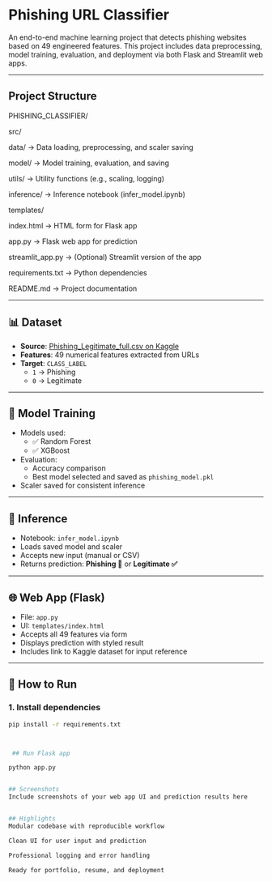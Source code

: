 #  Phishing URL Classifier

An end-to-end machine learning project that detects phishing websites based on 49 engineered features. This project includes data preprocessing, model training, evaluation, and deployment via both Flask and Streamlit web apps.

---

## Project Structure

PHISHING_CLASSIFIER/

src/

data/ → Data loading, preprocessing, and scaler saving

model/ → Model training, evaluation, and saving

utils/ → Utility functions (e.g., scaling, logging)

inference/ → Inference notebook (infer_model.ipynb)

templates/

index.html → HTML form for Flask app

app.py → Flask web app for prediction

streamlit_app.py → (Optional) Streamlit version of the app

requirements.txt → Python dependencies

README.md → Project documentation



---

## 📊 Dataset

- **Source**: [Phishing_Legitimate_full.csv on Kaggle](https://www.kaggle.com/datasets/monasahoo/phishing-website)
- **Features**: 49 numerical features extracted from URLs
- **Target**: `CLASS_LABEL`  
  - `1` → Phishing  
  - `0` → Legitimate

---

## 🧠 Model Training

- Models used:
  - ✅ Random Forest
  - ✅ XGBoost
- Evaluation:
  - Accuracy comparison
  - Best model selected and saved as `phishing_model.pkl`
- Scaler saved for consistent inference

---

## 🧪 Inference

- Notebook: `infer_model.ipynb`
- Loads saved model and scaler
- Accepts new input (manual or CSV)
- Returns prediction: **Phishing 🚨** or **Legitimate ✅**

---

## 🌐 Web App (Flask)

- File: `app.py`
- UI: `templates/index.html`
- Accepts all 49 features via form
- Displays prediction with styled result
- Includes link to Kaggle dataset for input reference

---

## 🚀 How to Run

### 1. Install dependencies

```bash
pip install -r requirements.txt



 ## Run Flask app

python app.py


## Screenshots
Include screenshots of your web app UI and prediction results here 


## Highlights
Modular codebase with reproducible workflow

Clean UI for user input and prediction

Professional logging and error handling

Ready for portfolio, resume, and deployment